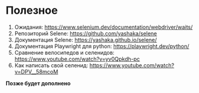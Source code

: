 # Полезное 


1. Ожидания: <https://www.selenium.dev/documentation/webdriver/waits/>
2. Репозиторий Selene: <https://github.com/yashaka/selene>
3. Документация Selene: <https://yashaka.github.io/selene/>
4. Документация Playwright для python: <https://playwright.dev/python/>
5. Сравнение велосипедов и селенидов: <https://www.youtube.com/watch?v=yv0Qpkdh-pc>
6. Как написать свой селенид: <https://www.youtube.com/watch?v=DPV__58mcoM>


**Позже будет дополнено**